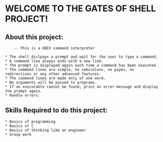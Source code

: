 # 					WELCOME TO THE GATES OF SHELL PROJECT!

## About this project:

		-- This is a UNIX command interpreter

	* The shell dislpays a prompt and wait for the user to type a command. 
	* A command line always ends with a new line.
	* The prompt is displayed again each time a command has been executed.
	* The command lines are simple, no semicolons, no pipes, no redirections or any other advanced features.
	* The command lines are made only of one word. 
	* No arguments will be passed to programs.
	* If an executable cannot be found, print an error message and display the prompt again.
	* Handle errors.

## Skills Required to do this project:

	* Basics of programming
	* Basics of C
	* Basics of thinking like an engineer
	* Group work

